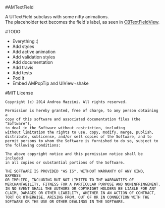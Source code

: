 #AMTextField

A UITextField subclass with some nifty animations.  
The placeholder text becomes the field's label, as seen in [CBTextFieldView](https://github.com/braker1nine/CBTextFieldView).

#TODO

- Everything :)
- Add styles
- Add active animation
- Add validation styles
- Add documentation
- Add travis
- Add tests
- Pod it
- Embed AMPopTip and UIView+shake

#MIT License

	Copyright (c) 2014 Andrea Mazzini. All rights reserved.

	Permission is hereby granted, free of charge, to any person obtaining a
	copy of this software and associated documentation files (the "Software"),
	to deal in the Software without restriction, including
	without limitation the rights to use, copy, modify, merge, publish,
	distribute, sublicense, and/or sell copies of the Software, and to
	permit persons to whom the Software is furnished to do so, subject to
	the following conditions:

	The above copyright notice and this permission notice shall be included
	in all copies or substantial portions of the Software.

	THE SOFTWARE IS PROVIDED "AS IS", WITHOUT WARRANTY OF ANY KIND, EXPRESS
	OR IMPLIED, INCLUDING BUT NOT LIMITED TO THE WARRANTIES OF
	MERCHANTABILITY, FITNESS FOR A PARTICULAR PURPOSE AND NONINFRINGEMENT.
	IN NO EVENT SHALL THE AUTHORS OR COPYRIGHT HOLDERS BE LIABLE FOR ANY
	CLAIM, DAMAGES OR OTHER LIABILITY, WHETHER IN AN ACTION OF CONTRACT,
	TORT OR OTHERWISE, ARISING FROM, OUT OF OR IN CONNECTION WITH THE
	SOFTWARE OR THE USE OR OTHER DEALINGS IN THE SOFTWARE.

